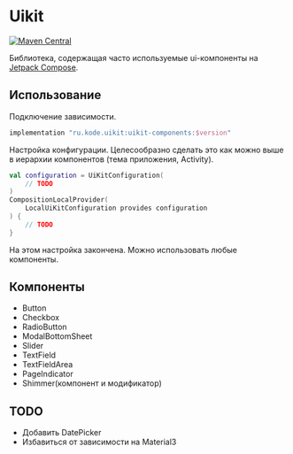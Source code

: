 # Uikit

[![Maven Central][mavenbadge-svg]][mavencentral]

Библиотека, содержащая часто используемые ui-компоненты на [Jetpack Compose](https://developer.android.com/compose).

## Использование

Подключение зависимости.
```groovy
implementation "ru.kode.uikit:uikit-components:$version"
```
Настройка конфигурации. Целесообразно сделать это как можно выше в иерархии компонентов (тема приложения, Activity).
```kotlin
val configuration = UiKitConfiguration(
    // TODO
)
CompositionLocalProvider(
    LocalUiKitConfiguration provides configuration
) {
    // TODO
}
```
На этом настройка закончена. Можно использовать любые компоненты.

## Компоненты
- Button
- Checkbox
- RadioButton
- ModalBottomSheet
- Slider
- TextField
- TextFieldArea
- PageIndicator
- Shimmer(компонент и модификатор)

## TODO
- Добавить DatePicker
- Избавиться от зависимости на Material3

[mavenbadge-svg]: https://maven-badges.herokuapp.com/maven-central/ru.kode.uikit/uikit-components/badge.svg
[mavencentral]: https://mvnrepository.com/artifact/ru.kode.uikit/uikit-components